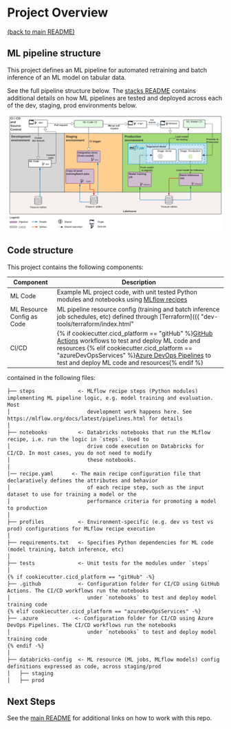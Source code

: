 # Project Overview

[(back to main README)](../README.md)

## ML pipeline structure
This project defines an ML pipeline for automated retraining and batch inference of an ML model
on tabular data.

See the full pipeline structure below. The [stacks README](https://github.com/databricks/mlops-stack/blob/main/Pipeline.md)
contains additional details on how ML pipelines are tested and deployed across each of the dev, staging, prod environments below.

![MLOps Stacks diagram](./images/mlops-stack-summary.png)


## Code structure
This project contains the following components:

| Component                  | Description                                                                                                                                     |
|----------------------------|-------------------------------------------------------------------------------------------------------------------------------------------------|
| ML Code                    | Example ML project code, with unit tested Python modules and notebooks using [MLflow recipes](https://mlflow.org/docs/latest/pipelines.html)  |
| ML Resource Config as Code | ML pipeline resource config (training and batch inference job schedules, etc) defined through [Terraform]({{ "dev-tools/terraform/index.html"   | generate_doc_link(cookiecutter.cloud) }}) |
| CI/CD                      | {% if cookiecutter.cicd_platform == "gitHub" %}[GitHub Actions](https://github.com/actions) workflows to test and deploy ML code and resources {% elif cookiecutter.cicd_platform == "azureDevOpsServices" %}[Azure DevOps Pipelines](https://azure.microsoft.com/en-gb/products/devops/pipelines/) to test and deploy ML code and resources{% endif %}                                                 |

contained in the following files:

```
├── steps              <- MLflow recipe steps (Python modules) implementing ML pipeline logic, e.g. model training and evaluation. Most
│                         development work happens here. See https://mlflow.org/docs/latest/pipelines.html for details
│
├── notebooks          <- Databricks notebooks that run the MLflow recipe, i.e. run the logic in `steps`. Used to
│                         drive code execution on Databricks for CI/CD. In most cases, you do not need to modify
│                         these notebooks.
│
│── recipe.yaml      <- The main recipe configuration file that declaratively defines the attributes and behavior
│                         of each recipe step, such as the input dataset to use for training a model or the
│                         performance criteria for promoting a model to production
│
├── profiles           <- Environment-specific (e.g. dev vs test vs prod) configurations for MLflow recipe execution
│
├── requirements.txt   <- Specifies Python dependencies for ML code (model training, batch inference, etc) 
│
├── tests              <- Unit tests for the modules under `steps`
│
{% if cookiecutter.cicd_platform == "gitHub" -%}
├── .github            <- Configuration folder for CI/CD using GitHub Actions. The CI/CD workflows run the notebooks
│                         under `notebooks` to test and deploy model training code
{% elif cookiecutter.cicd_platform == "azureDevOpsServices" -%}
├── .azure            <- Configuration folder for CI/CD using Azure DevOps Pipelines. The CI/CD workflows run the notebooks
│                         under `notebooks` to test and deploy model training code
{% endif -%}
│
├── databricks-config  <- ML resource (ML jobs, MLflow models) config definitions expressed as code, across staging/prod
│   ├── staging
│   ├── prod
```

## Next Steps
See the [main README](../README.md#using-this-repo) for additional links on how to work with this repo. 
